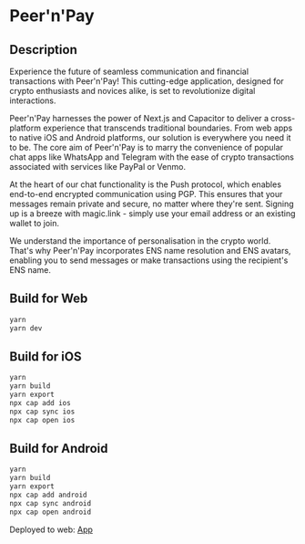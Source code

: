 # Peer'n'Pay

## Description

Experience the future of seamless communication and financial transactions with Peer'n'Pay! This cutting-edge application, designed for crypto enthusiasts and novices alike, is set to revolutionize digital interactions.

Peer'n'Pay harnesses the power of Next.js and Capacitor to deliver a cross-platform experience that transcends traditional boundaries. From web apps to native iOS and Android platforms, our solution is everywhere you need it to be. The core aim of Peer'n'Pay is to marry the convenience of popular chat apps like WhatsApp and Telegram with the ease of crypto transactions associated with services like PayPal or Venmo.

At the heart of our chat functionality is the Push protocol, which enables end-to-end encrypted communication using PGP. This ensures that your messages remain private and secure, no matter where they're sent. Signing up is a breeze with magic.link - simply use your email address or an existing wallet to join.

We understand the importance of personalisation in the crypto world. That's why Peer'n'Pay incorporates ENS name resolution and ENS avatars, enabling you to send messages or make transactions using the recipient's ENS name.

## Build for Web

```bash
yarn
yarn dev
```

## Build for iOS

```bash
yarn
yarn build
yarn export
npx cap add ios
npx cap sync ios
npx cap open ios
```

## Build for Android

```bash
yarn
yarn build
yarn export
npx cap add android
npx cap sync android
npx cap open android
```

Deployed to web: [App]("https://peer-n-pay.vercel.app/")
